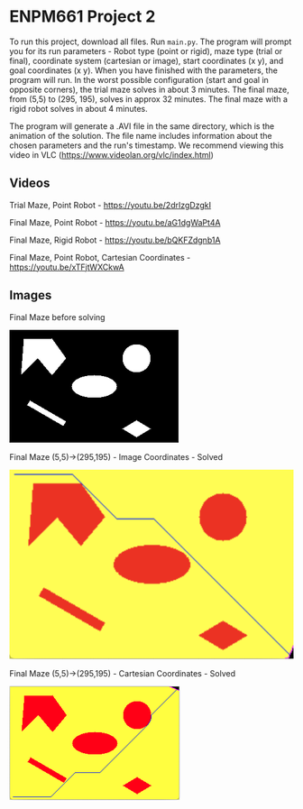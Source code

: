 # ENPM661 Project 2

To run this project, download all files. Run `main.py`. The program will prompt you for its run parameters - Robot type (point or rigid), maze type (trial or final), coordinate system (cartesian or image), start coordinates (x y), and goal coordinates (x y). When you have finished with the parameters, the program will run. In the worst possible configuration (start and goal in opposite corners), the trial maze solves in about 3 minutes. The final maze, from (5,5) to (295, 195), solves in approx 32 minutes. The final maze with a rigid robot solves in about 4 minutes. 

The program will generate a .AVI file in the same directory, which is the animation of the solution. The file name includes information about the chosen parameters and the run's timestamp. We recommend viewing this video in VLC (https://www.videolan.org/vlc/index.html)

## Videos
Trial Maze, Point Robot - https://youtu.be/2drIzgDzgkI

Final Maze, Point Robot - https://youtu.be/aG1dgWaPt4A

Final Maze, Rigid Robot - https://youtu.be/bQKFZdgnb1A

Final Maze, Point Robot, Cartesian Coordinates - https://youtu.be/xTFjtWXCkwA

## Images
Final Maze before solving

![Final Maze](https://github.com/BrianBock/ENPM661_Project2/blob/master/images/maze.png)

Final Maze (5,5)->(295,195) - Image Coordinates - Solved

![Final Maze (5,5)->(295,195)](https://github.com/BrianBock/ENPM661_Project2/blob/master/images/final_mze_imgecoords.png)

Final Maze (5,5)->(295,195) - Cartesian Coordinates - Solved

![Final Maze (5,5)->(295,195)](https://github.com/BrianBock/ENPM661_Project2/blob/master/images/cartesian.png)

